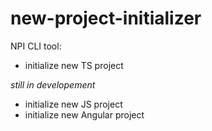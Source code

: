# new-project-initializer
NPI CLI tool:
- initialize new TS project

_still in developement_
- initialize new JS project
- initialize new Angular project

